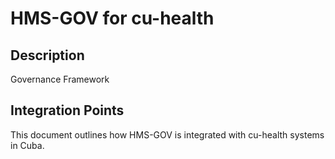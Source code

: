 # HMS-GOV for cu-health

## Description

Governance Framework

## Integration Points

This document outlines how HMS-GOV is integrated with cu-health systems in Cuba.
